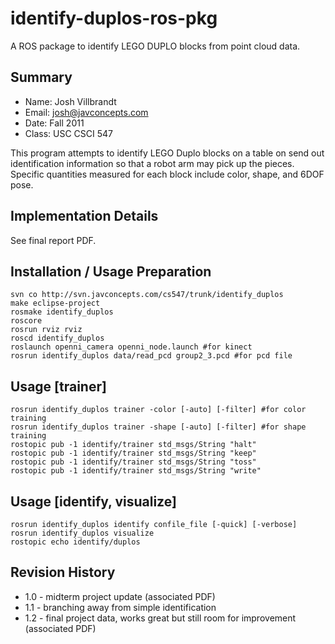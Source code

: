 identify-duplos-ros-pkg
=======================

A ROS package to identify LEGO DUPLO blocks from point cloud data.

## Summary

* Name: Josh Villbrandt
* Email: josh@javconcepts.com
* Date: Fall 2011
* Class: USC CSCI 547

This program attempts to identify LEGO Duplo blocks on a table on send out identification information so that a robot arm may pick up the pieces. Specific quantities measured for each block include color, shape, and 6DOF pose.

## Implementation Details
See final report PDF.

## Installation / Usage Preparation
    svn co http://svn.javconcepts.com/cs547/trunk/identify_duplos
    make eclipse-project
    rosmake identify_duplos
    roscore
    rosrun rviz rviz
    roscd identify_duplos
    roslaunch openni_camera openni_node.launch #for kinect
    rosrun identify_duplos data/read_pcd group2_3.pcd #for pcd file

## Usage [trainer]
    rosrun identify_duplos trainer -color [-auto] [-filter] #for color training
    rosrun identify_duplos trainer -shape [-auto] [-filter] #for shape training
    rostopic pub -1 identify/trainer std_msgs/String "halt"
    rostopic pub -1 identify/trainer std_msgs/String "keep"
    rostopic pub -1 identify/trainer std_msgs/String "toss"
    rostopic pub -1 identify/trainer std_msgs/String "write"

## Usage [identify, visualize]
    rosrun identify_duplos identify confile_file [-quick] [-verbose]
    rosrun identify_duplos visualize
    rostopic echo identify/duplos

## Revision History
* 1.0 - midterm project update (associated PDF)
* 1.1 - branching away from simple identification
* 1.2 - final project data, works great but still room for improvement (associated PDF)